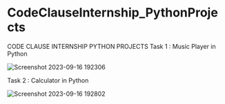 # CodeClauseInternship_PythonProjects
CODE CLAUSE INTERNSHIP 
PYTHON PROJECTS
Task 1 : Music Player in Python

![Screenshot 2023-09-16 192306](https://github.com/vinamratha11/CodeClauseInternship_PythonProjects/assets/132761837/d5db7005-ed34-423e-ab50-17548278fffa)

Task 2 : Calculator in Python

![Screenshot 2023-09-16 192802](https://github.com/vinamratha11/CodeClauseInternship_PythonProjects/assets/132761837/cf4c3342-157e-4940-85b9-7d837648416c)
